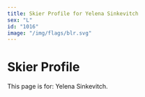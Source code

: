 ```yaml
---
title: Skier Profile for Yelena Sinkevitch
sex: "L"
id: "1016"
image: "/img/flags/blr.svg" 
---
```


# Skier Profile

This page is for: Yelena Sinkevitch.
    